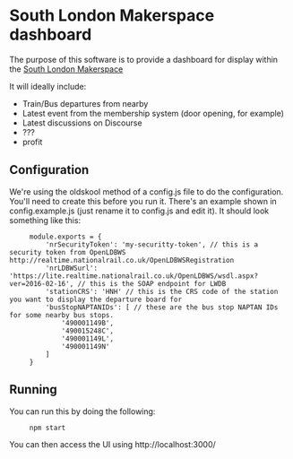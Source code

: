 # South London Makerspace dashboard
The purpose of this software is to provide a dashboard for display within the [South London Makerspace](http://southlondonmakerspace.org)

It will ideally include:
 * Train/Bus departures from nearby
 * Latest event from the membership system (door opening, for example)
 * Latest discussions on Discourse
 * ???
 * profit

## Configuration
We're using the oldskool method of a config.js file to do the configuration. You'll need to create this before you run it. There's an example shown in config.example.js (just rename it to config.js and edit it).  It should look something like this:

         module.exports = {
             'nrSecurityToken': 'my-securitty-token', // this is a security token from OpenLDBWS http://realtime.nationalrail.co.uk/OpenLDBWSRegistration
             'nrLDBWSurl': 'https://lite.realtime.nationalrail.co.uk/OpenLDBWS/wsdl.aspx?ver=2016-02-16', // this is the SOAP endpoint for LWDB
             'stationCRS': 'HNH' // this is the CRS code of the station you want to display the departure board for
             'busStopNAPTANIDs': [ // these are the bus stop NAPTAN IDs for some nearby bus stops.
                 '490001149B',
                 '490015248C',
                 '490001149L',
                 '490001149N'
             ]
         }

## Running
You can run this by doing the following:

         npm start

You can then access the UI using http://localhost:3000/  

